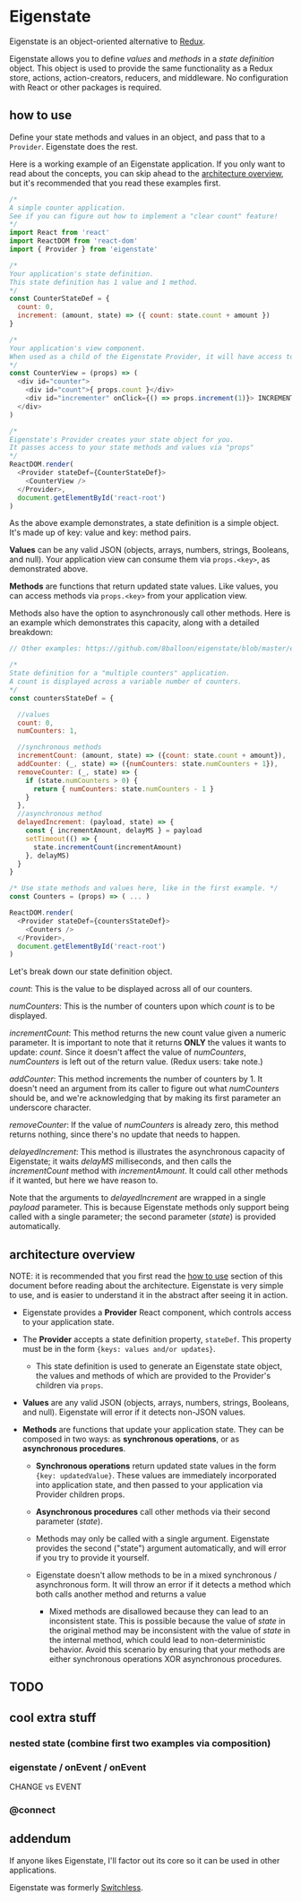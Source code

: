 # Eigenstate

Eigenstate is an object-oriented alternative to [Redux](https://github.com/reactjs/redux).

Eigenstate allows you to define *values* and *methods* in a *state definition* object. This object is used to provide the same functionality as a Redux store, actions, action-creators, reducers, and middleware. No configuration with React or other packages is required.

## how to use

Define your state methods and values in an object, and pass that to a ```Provider```. Eigenstate does the rest.

Here is a working example of an Eigenstate application. If you only want to read about the concepts, you can skip ahead to the [architecture overview](https://github.com/8balloon/eigenstate#architecture-overview), but it's recommended that you read these examples first.

```js
/*
A simple counter application.
See if you can figure out how to implement a "clear count" feature!
*/
import React from 'react'
import ReactDOM from 'react-dom'
import { Provider } from 'eigenstate'

/*
Your application's state definition.
This state definition has 1 value and 1 method.
*/
const CounterStateDef = {
  count: 0,
  increment: (amount, state) => ({ count: state.count + amount })
}

/*
Your application's view component.
When used as a child of the Eigenstate Provider, it will have access to your state values and methos via "props"
*/
const CounterView = (props) => (
  <div id="counter">
    <div id="count">{ props.count }</div>
    <div id="incrementer" onClick={() => props.increment(1)}> INCREMENT </div>
  </div>
)

/*
Eigenstate's Provider creates your state object for you.
It passes access to your state methods and values via "props"
*/
ReactDOM.render(
  <Provider stateDef={CounterStateDef}>
    <CounterView />
  </Provider>,
  document.getElementById('react-root')  
)
```

As the above example demonstrates, a state definition is a simple object. It's made up of key: value and key: method pairs.

**Values** can be any valid JSON (objects, arrays, numbers, strings, Booleans, and null). Your application view can consume them via ```props.<key>```, as demonstrated above.

**Methods** are functions that return updated state values. Like values, you can access methods via ```props.<key>``` from your application view.

Methods also have the option to asynchronously call other methods. Here is an example which demonstrates this capacity, along with a detailed breakdown:

```js
// Other examples: https://github.com/8balloon/eigenstate/blob/master/examples

/*
State definition for a "multiple counters" application.
A count is displayed across a variable number of counters.
*/
const countersStateDef = {

  //values
  count: 0,
  numCounters: 1,

  //synchronous methods
  incrementCount: (amount, state) => ({count: state.count + amount}),
  addCounter: (_, state) => ({numCounters: state.numCounters + 1}),
  removeCounter: (_, state) => {
    if (state.numCounters > 0) {
      return { numCounters: state.numCounters - 1 }
    }
  },
  //asynchronous method
  delayedIncrement: (payload, state) => {
    const { incrementAmount, delayMS } = payload
    setTimeout(() => {
      state.incrementCount(incrementAmount)
    }, delayMS)
  }
}

/* Use state methods and values here, like in the first example. */
const Counters = (props) => ( ... )

ReactDOM.render(
  <Provider stateDef={countersStateDef}>
    <Counters />
  </Provider>,
  document.getElementById('react-root')  
)
```

Let's break down our state definition object.

*count*: This is the value to be displayed across all of our counters.

*numCounters*: This is the number of counters upon which *count* is to be displayed.

*incrementCount*: This method returns the new count value given a numeric parameter. It is important to note that it returns **ONLY** the values it wants to update: *count*. Since it doesn't affect the value of *numCounters*, *numCounters* is left out of the return value. (Redux users: take note.)

*addCounter*: This method increments the number of counters by 1. It doesn't need an argument from its caller to figure out what *numCounters* should be, and we're acknowledging that by making its first parameter an underscore character.

*removeCounter*: If the value of *numCounters* is already zero, this method returns nothing, since there's no update that needs to happen.

*delayedIncrement*: This method is illustrates the asynchronous capacity of Eigenstate; it waits *delayMS* milliseconds, and then calls the *incrementCount* method with *incrementAmount*. It could call other methods if it wanted, but here we have reason to.

Note that the arguments to *delayedIncrement* are wrapped in a single *payload* parameter. This is because Eigenstate methods only support being called with a single parameter; the second parameter (*state*) is provided automatically.

## architecture overview

NOTE: it is recommended that you first read the [how to use](https://github.com/8balloon/eigenstate#how-to-use) section of this document before reading about the architecture. Eigenstate is very simple to use, and is easier to understand it in the abstract after seeing it in action.

* Eigenstate provides a **Provider** React component, which controls access to your application state.

* The **Provider** accepts a state definition property, ```stateDef```. This property must be in the form ```{keys: values and/or updates}```.

  * This state definition is used to generate an Eigenstate state object, the values and methods of which are provided to the Provider's children via ```props```.

* **Values** are any valid JSON (objects, arrays, numbers, strings, Booleans, and null). Eigenstate will error if it detects non-JSON values.

* **Methods** are functions that update your application state. They can be composed in two ways: as **synchronous operations**, or as **asynchronous procedures**.

  * **Synchronous operations** return updated state values in the form ```{key: updatedValue}```. These values are immediately incorporated into application state, and then passed to your application via Provider children props.

  * **Asynchronous procedures** call other methods via their second parameter (*state*).

  * Methods may only be called with a single argument. Eigenstate provides the second ("state") argument automatically, and will error if you try to provide it yourself.

  * Eigenstate doesn't allow methods to be in a mixed synchronous / asynchronous form. It will throw an error if it detects a method which both calls another method and returns a value

    * Mixed methods are disallowed because they can lead to an inconsistent state. This is possible because the value of *state* in the original method may be inconsistent with the value of *state* in the internal method, which could lead to non-deterministic behavior. Avoid this scenario by ensuring that your methods are either synchronous operations XOR asynchronous procedures.


## TODO

## cool extra stuff

### nested state (combine first two examples via composition)

### eigenstate / onEvent / onEvent

CHANGE vs EVENT

### @connect

## addendum
If anyone likes Eigenstate, I'll factor out its core so it can be used in other applications.

Eigenstate was formerly [Switchless](https://github.com/8balloon/switchless).
